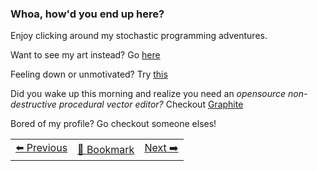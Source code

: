 ### Whoa, how'd you end up here? 

Enjoy clicking around my stochastic programming adventures.

Want to see my art instead? Go [here](https://psyfer.io/)

Feeling down or unmotivated? Try [this](https://github.com/otdavies/CreativeProfessionalWellness)

Did you wake up this morning and realize you need an *opensource non-destructive procedural vector editor?* Checkout [Graphite](https://github.com/GraphiteEditor/Graphite)

Bored of my profile? Go checkout someone elses!
<div align="Left">
  <table>
    <tr>
      <td align="center">
        <a href="https://octo-ring.com/p/otdavies/prev" title="Previous Profile">
          ⬅️ Previous
        </a>
      </td>
      <td align="center">
        <a href="https://octo-ring.com/p/otdavies" title="Octo Ring Profile">
          🔖 Bookmark
        </a>
      </td>
      <td align="center">
        <a href="https://octo-ring.com/p/otdavies/next" title="Next Profile">
          Next ➡️
        </a>
      </td>
    </tr>
  </table>
</div>

